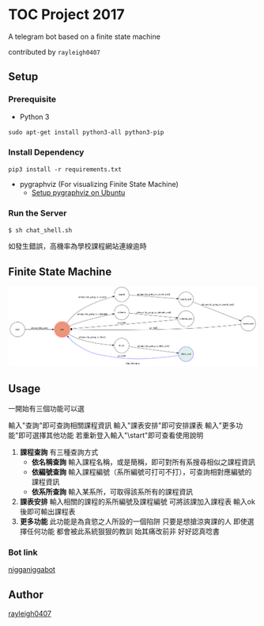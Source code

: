 # TOC Project 2017

A telegram bot based on a finite state machine

contributed by `rayleigh0407`

## Setup

### Prerequisite
* Python 3

```shell
sudo apt-get install python3-all python3-pip
```

### Install Dependency


```shell
pip3 install -r requirements.txt
```


* pygraphviz (For visualizing Finite State Machine)
    * [Setup pygraphviz on Ubuntu](http://www.jianshu.com/p/a3da7ecc5303)



### Run the Server

```shell
$ sh chat_shell.sh
```

如發生錯誤，高機率為學校課程網站連線逾時

## Finite State Machine
![fsm](./img/show-fsm.png)

## Usage

一開始有三個功能可以選

輸入"查詢"即可查詢相關課程資訊
輸入"課表安排"即可安排課表
輸入"更多功能"即可選擇其他功能
若重新登入輸入"\start"即可查看使用說明

1. **課程查詢**
	有三種查詢方式
    - **依名稱查詢**
輸入課程名稱，或是簡稱，即可對所有系搜尋相似之課程資訊
    - **依編號查詢** 
輸入課程編號（系所編號可打可不打），可查詢相對應編號的課程資訊
    - **依系所查詢**
輸入某系所，可取得該系所有的課程資訊
2. **課表安排**
輸入相關的課程的系所編號及課程編號
可將該課加入課程表
輸入ok後即可輸出課程表
3. **更多功能**
此功能是為貪慾之人所設的一個陷阱
只要是想搶涼爽課的人
即使選擇任何功能
都會被此系統狠狠的教訓
始其痛改前非
好好認真唸書
    
### Bot link
[nigganiggabot](https://telegram.me/nigganiggabot)
## Author
[rayleigh0407](https://github.com/rayleigh0407)
